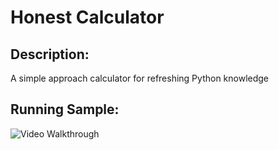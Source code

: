 # Honest Calculator

## Description:
A simple approach calculator for refreshing Python knowledge

## Running Sample:

<img src='https://github.com/jacklvd/jetbrain_aca/blob/master/NLP_track/honest_calculator/walkthrough.gif' title='Video Walkthrough' width='' alt='Video Walkthrough' />
